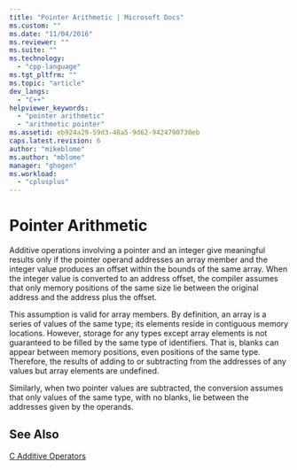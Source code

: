 ```yaml
---
title: "Pointer Arithmetic | Microsoft Docs"
ms.custom: ""
ms.date: "11/04/2016"
ms.reviewer: ""
ms.suite: ""
ms.technology: 
  - "cpp-language"
ms.tgt_pltfrm: ""
ms.topic: "article"
dev_langs: 
  - "C++"
helpviewer_keywords: 
  - "pointer arithmetic"
  - "arithmetic pointer"
ms.assetid: eb924a29-59d3-48a5-9d62-9424790730eb
caps.latest.revision: 6
author: "mikeblome"
ms.author: "mblome"
manager: "ghogen"
ms.workload: 
  - "cplusplus"
---
```

# Pointer Arithmetic
Additive operations involving a pointer and an integer give meaningful results only if the pointer operand addresses an array member and the integer value produces an offset within the bounds of the same array. When the integer value is converted to an address offset, the compiler assumes that only memory positions of the same size lie between the original address and the address plus the offset.  
  
 This assumption is valid for array members. By definition, an array is a series of values of the same type; its elements reside in contiguous memory locations. However, storage for any types except array elements is not guaranteed to be filled by the same type of identifiers. That is, blanks can appear between memory positions, even positions of the same type. Therefore, the results of adding to or subtracting from the addresses of any values but array elements are undefined.  
  
 Similarly, when two pointer values are subtracted, the conversion assumes that only values of the same type, with no blanks, lie between the addresses given by the operands.  
  
## See Also  
 [C Additive Operators](../c-language/c-additive-operators.md)